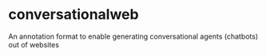 # conversationalweb
An annotation format to enable generating conversational agents (chatbots) out of websites
